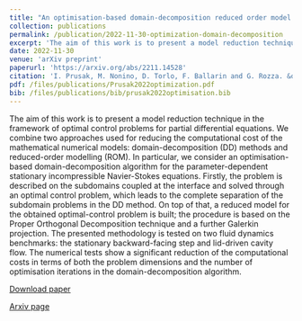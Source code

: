 ```yaml
---
title: "An optimisation-based domain-decomposition reduced order model for the incompressible Navier-Stokes equations"
collection: publications
permalink: /publication/2022-11-30-optimization-domain-decomposition
excerpt: 'The aim of this work is to present a model reduction technique in the framework of optimal control problems for partial differential equations. We combine two approaches used for reducing the computational cost of the mathematical numerical models: domain-decomposition (DD) methods and reduced-order modelling (ROM). In particular, we consider an optimisation-based domain-decomposition algorithm for the parameter-dependent stationary incompressible Navier-Stokes equations. Firstly, the problem is described on the subdomains coupled at the interface and solved through an optimal control problem, which leads to the complete separation of the subdomain problems in the DD method. On top of that, a reduced model for the obtained optimal-control problem is built; the procedure is based on the Proper Orthogonal Decomposition technique and a further Galerkin projection. The presented methodology is tested on two fluid dynamics benchmarks: the stationary backward-facing step and lid-driven cavity flow. The numerical tests show a significant reduction of the computational costs in terms of both the problem dimensions and the number of optimisation iterations in the domain-decomposition algorithm.    [Download paper](/files/publications/Prusak2022optimization.pdf)'
date: 2022-11-30
venue: 'arXiv preprint'
paperurl: 'https://arxiv.org/abs/2211.14528'
citation: 'I. Prusak, M. Nonino, D. Torlo, F. Ballarin and G. Rozza. &quot;An optimisation-based domain-decomposition reduced order model for the incompressible Navier-Stokes equations.&quot; (2022) <i>arXiv preprint</i>, arXiv:2211.14528.'
pdf: /files/publications/Prusak2022optimization.pdf
bib: /files/publications/bib/prusak2022optimisation.bib
---
```

The aim of this work is to present a model reduction technique in the framework of optimal control problems for partial differential equations. We combine two approaches used for reducing the computational cost of the mathematical numerical models: domain-decomposition (DD) methods and reduced-order modelling (ROM). In particular, we consider an optimisation-based domain-decomposition algorithm for the parameter-dependent stationary incompressible Navier-Stokes equations. Firstly, the problem is described on the subdomains coupled at the interface and solved through an optimal control problem, which leads to the complete separation of the subdomain problems in the DD method. On top of that, a reduced model for the obtained optimal-control problem is built; the procedure is based on the Proper Orthogonal Decomposition technique and a further Galerkin projection. The presented methodology is tested on two fluid dynamics benchmarks: the stationary backward-facing step and lid-driven cavity flow. The numerical tests show a significant reduction of the computational costs in terms of both the problem dimensions and the number of optimisation iterations in the domain-decomposition algorithm.

[Download paper](/files/publications/Prusak2022optimization.pdf)

[Arxiv page](https://arxiv.org/abs/2211.14528)

